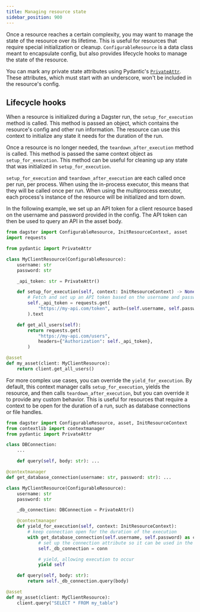 ```yaml
---
title: Managing resource state
sidebar_position: 900
---
```


Once a resource reaches a certain complexity, you may want to manage the state of the resource over its lifetime. This is useful for resources that require special initialization or cleanup. `ConfigurableResource` is a data class meant to encapsulate config, but also provides lifecycle hooks to manage the state of the resource.

You can mark any private state attributes using Pydantic's [`PrivateAttr`](https://docs.pydantic.dev/latest/usage/models/#private-model-attributes). These attributes, which must start with an underscore, won't be included in the resource's config.

## Lifecycle hooks

When a resource is initialized during a Dagster run, the `setup_for_execution` method is called. This method is passed an <PyObject section="resources" object="dagster.InitResourceContext" /> object, which contains the resource's config and other run information. The resource can use this context to initialize any state it needs for the duration of the run.

Once a resource is no longer needed, the `teardown_after_execution` method is called. This method is passed the same context object as `setup_for_execution`. This method can be useful for cleaning up any state that was initialized in `setup_for_execution`.

`setup_for_execution` and `teardown_after_execution` are each called once per run, per process. When using the in-process executor, this means that they will be called once per run. When using the multiprocess executor, each process's instance of the resource will be initialized and torn down.

In the following example, we set up an API token for a client resource based on the username and password provided in the config. The API token can then be used to query an API in the asset body.

```python file=/concepts/resources/pythonic_resources.py startafter=start_with_state_example endbefore=end_with_state_example dedent=4
from dagster import ConfigurableResource, InitResourceContext, asset
import requests

from pydantic import PrivateAttr

class MyClientResource(ConfigurableResource):
    username: str
    password: str

    _api_token: str = PrivateAttr()

    def setup_for_execution(self, context: InitResourceContext) -> None:
        # Fetch and set up an API token based on the username and password
        self._api_token = requests.get(
            "https://my-api.com/token", auth=(self.username, self.password)
        ).text

    def get_all_users(self):
        return requests.get(
            "https://my-api.com/users",
            headers={"Authorization": self._api_token},
        )

@asset
def my_asset(client: MyClientResource):
    return client.get_all_users()
```

For more complex use cases, you can override the `yield_for_execution`. By default, this context manager calls `setup_for_execution`, yields the resource, and then calls `teardown_after_execution`, but you can override it to provide any custom behavior. This is useful for resources that require a context to be open for the duration of a run, such as database connections or file handles.

```python file=/concepts/resources/pythonic_resources.py startafter=start_with_complex_state_example endbefore=end_with_complex_state_example dedent=4
from dagster import ConfigurableResource, asset, InitResourceContext
from contextlib import contextmanager
from pydantic import PrivateAttr

class DBConnection:
    ...

    def query(self, body: str): ...

@contextmanager
def get_database_connection(username: str, password: str): ...

class MyClientResource(ConfigurableResource):
    username: str
    password: str

    _db_connection: DBConnection = PrivateAttr()

    @contextmanager
    def yield_for_execution(self, context: InitResourceContext):
        # keep connection open for the duration of the execution
        with get_database_connection(self.username, self.password) as conn:
            # set up the connection attribute so it can be used in the execution
            self._db_connection = conn

            # yield, allowing execution to occur
            yield self

    def query(self, body: str):
        return self._db_connection.query(body)

@asset
def my_asset(client: MyClientResource):
    client.query("SELECT * FROM my_table")
```
